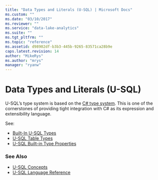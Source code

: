 ```yaml
---
title: "Data Types and Literals (U-SQL) | Microsoft Docs"
ms.custom: ""
ms.date: "03/10/2017"
ms.reviewer: ""
ms.service: "data-lake-analytics"
ms.suite: ""
ms.tgt_pltfrm: ""
ms.topic: "reference"
ms.assetid: d98902df-b3b3-445b-9265-83571ca28b9e
caps.latest.revision: 14
author: "MikeRys"
ms.author: "mrys"
manager: "ryanw"
---
```

# Data Types and Literals (U-SQL)
U-SQL’s type system is based on the [C# type system](https://msdn.microsoft.com/library/3ewxz6et.aspx). This is one of the cornerstones of providing tight integration with C# as its expression and extensibility language.   

See:
* [Built-In U-SQL Types](built-in-u-sql-types.md)  
* [U-SQL Table Types](u-sql-table-types.md)
* [U-SQL Built-in Type Properties](u-sql-built-in-type-properties.md)

### See Also
* [U-SQL Concepts](u-sql-concepts.md) 
* [U-SQL Language Reference](u-sql-language-reference.md)
